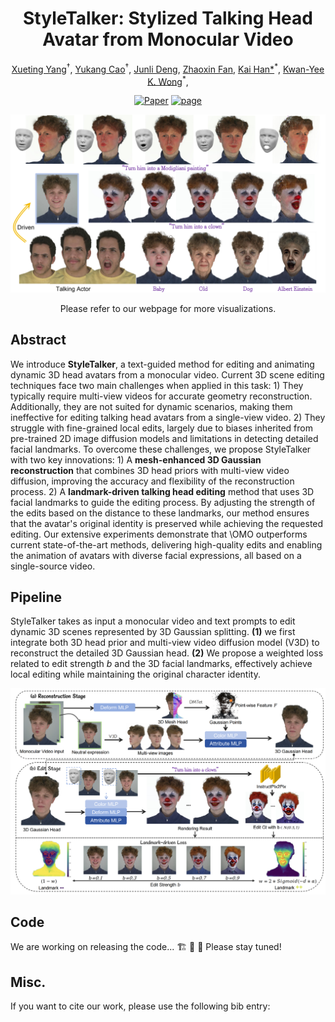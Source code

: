 <div align="center">

# StyleTalker: Stylized Talking Head Avatar from Monocular Video
  
<a href="https://github.com/yxt7979">Xueting Yang</a><sup>†</sup>,
<a href="https://yukangcao.github.io/">Yukang Cao</a><sup>†</sup>,
<a href="">Junli Deng</a>,
<a href="https://zhaoxinf.github.io/">Zhaoxin Fan</a>,
<a href="https://www.kaihan.org/">Kai Han*</a><sup>\*</sup>,
<a href="https://i.cs.hku.hk/~kykwong/">Kwan-Yee K. Wong</a><sup>\*</sup>,


[![Paper](http://img.shields.io/badge/Paper-arxiv.svg)](https://github.com/yxt7979/Style-Talker)
<a href="https://github.com/yxt7979/Style-Talker"><img alt="page" src="https://img.shields.io/badge/Webpage-0054a6?logo=Google%20chrome&logoColor=white"></a>

<img src="./docs/static/first_paper.png">
  
Please refer to our webpage for more visualizations.
</div>

## Abstract
We introduce **StyleTalker**, a text-guided method for editing and animating dynamic 3D head avatars from a monocular video. Current 3D scene editing techniques face two main challenges when applied in this task:
    1) They typically require multi-view videos for accurate geometry reconstruction. Additionally, they are not suited for dynamic scenarios, making them ineffective for editing talking head avatars from a single-view video.
    2) They struggle with fine-grained local edits, largely due to biases inherited from pre-trained 2D image diffusion models and limitations in detecting detailed facial landmarks.
    To overcome these challenges, we propose StyleTalker with two key innovations:
    1) A **mesh-enhanced 3D Gaussian reconstruction** that combines 3D head priors with multi-view video diffusion, improving the accuracy and flexibility of the reconstruction process.
    2) A **landmark-driven talking head editing** method that uses 3D facial landmarks to guide the editing process. By adjusting the strength of the edits based on the distance to these landmarks, our method ensures that the avatar's original identity is preserved while achieving the requested editing.
    Our extensive experiments demonstrate that \OMO outperforms current state-of-the-art methods, delivering high-quality edits and enabling the animation of avatars with diverse facial expressions, all based on a single-source video.
## Pipeline
StyleTalker takes as input a monocular video and text prompts to edit dynamic 3D scenes represented by 3D Gaussian splitting. **(1)** we first integrate both 3D head prior and multi-view video diffusion model (V3D) to reconstruct the detailed 3D Gaussian head. **(2)** We propose a weighted loss related to edit strength $b$ and the 3D facial landmarks, effectively achieve local editing while maintaining the original character identity.

<img src="./docs/static/StyleTalker-pipeline.png">

## Code
We are working on releasing the code... 🏗️ 🚧 🔨 Please stay tuned!

## Misc.
If you want to cite our work, please use the following bib entry:
```

```
